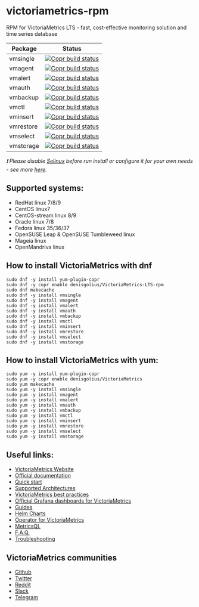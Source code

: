 # victoriametrics-rpm
RPM for VictoriaMetrics LTS - fast, cost-effective monitoring solution and time series database 

| Package | Status |
| ------- | ------ |
| vmsingle | [![Copr build status](https://copr.fedorainfracloud.org/coprs/denisgolius/VictoriaMetrics-LTS-rpm/package/vmsingle/status_image/last_build.png)](https://copr.fedorainfracloud.org/coprs/denisgolius/VictoriaMetrics-LTS-rpm/package/vmsingle/) |
| vmagent | [![Copr build status](https://copr.fedorainfracloud.org/coprs/denisgolius/VictoriaMetrics-LTS-rpm/package/vmagent/status_image/last_build.png)](https://copr.fedorainfracloud.org/coprs/denisgolius/VictoriaMetrics-LTS-rpm/package/vmagent/) |
| vmalert | [![Copr build status](https://copr.fedorainfracloud.org/coprs/denisgolius/VictoriaMetrics-LTS-rpm/package/vmalert/status_image/last_build.png)](https://copr.fedorainfracloud.org/coprs/denisgolius/VictoriaMetrics-LTS-rpm/package/vmalert/) |
| vmauth | [![Copr build status](https://copr.fedorainfracloud.org/coprs/denisgolius/VictoriaMetrics-LTS-rpm/package/vmauth/status_image/last_build.png)](https://copr.fedorainfracloud.org/coprs/denisgolius/VictoriaMetrics-LTS-rpm/package/vmauth/)|
| vmbackup | [![Copr build status](https://copr.fedorainfracloud.org/coprs/denisgolius/VictoriaMetrics-LTS-rpm/package/vmbackup/status_image/last_build.png)](https://copr.fedorainfracloud.org/coprs/denisgolius/VictoriaMetrics-LTS-rpm/package/vmbackup/) |
| vmctl | [![Copr build status](https://copr.fedorainfracloud.org/coprs/denisgolius/VictoriaMetrics-LTS-rpm/package/vmctl/status_image/last_build.png)](https://copr.fedorainfracloud.org/coprs/denisgolius/VictoriaMetrics-LTS-rpm/package/vmctl/) |
| vminsert | [![Copr build status](https://copr.fedorainfracloud.org/coprs/denisgolius/VictoriaMetrics-LTS-rpm/package/vminsert/status_image/last_build.png)](https://copr.fedorainfracloud.org/coprs/denisgolius/VictoriaMetrics-LTS-rpm/package/vminsert/) |
| vmrestore | [![Copr build status](https://copr.fedorainfracloud.org/coprs/denisgolius/VictoriaMetrics-LTS-rpm/package/vmrestore/status_image/last_build.png)](https://copr.fedorainfracloud.org/coprs/denisgolius/VictoriaMetrics-LTS-rpm/package/vmrestore/) |
| vmselect | [![Copr build status](https://copr.fedorainfracloud.org/coprs/denisgolius/VictoriaMetrics-LTS-rpm/package/vmselect/status_image/last_build.png)](https://copr.fedorainfracloud.org/coprs/denisgolius/VictoriaMetrics-LTS-rpm/package/vmselect/) |
| vmstorage | [![Copr build status](https://copr.fedorainfracloud.org/coprs/denisgolius/VictoriaMetrics-LTS-rpm/package/vmstorage/status_image/last_build.png)](https://copr.fedorainfracloud.org/coprs/denisgolius/VictoriaMetrics-LTS-rpm/package/vmstorage/) |

_❗️ Please disable [Selinux](https://ru.wikipedia.org/wiki/SELinux) before run install or configure it for your own needs - see more [here](https://github.com/patsevanton/victoriametrics-rpm/issues/10)._

## Supported systems: 
- RedHat linux 7/8/9
- CentOS linux7
- CentOS-stream linux 8/9
- Oracle linux 7/8
- Fedora linux 35/36/37
- OpenSUSE Leap & OpenSUSE Tumbleweed linux
- Mageia linux
- OpenMandriva linux

## How to install VictoriaMetrics with dnf

```
sudo dnf -y install yum-plugin-copr
sudo dnf -y copr enable denisgolius/VictoriaMetrics-LTS-rpm
sudo dnf makecache
sudo dnf -y install vmsingle
sudo dnf -y install vmagent
sudo dnf -y install vmalert
sudo dnf -y install vmauth
sudo dnf -y install vmbackup
sudo dnf -y install vmctl
sudo dnf -y install vminsert
sudo dnf -y install vmrestore
sudo dnf -y install vmselect
sudo dnf -y install vmstorage
```

## How to install VictoriaMetrics with yum:

```
sudo yum -y install yum-plugin-copr
sudo yum -y copr enable denisgolius/VictoriaMetrics
sudo yum makecache
sudo yum -y install vmsingle
sudo yum -y install vmagent
sudo yum -y install vmalert
sudo yum -y install vmauth
sudo yum -y install vmbackup
sudo yum -y install vmctl
sudo yum -y install vminsert
sudo yum -y install vmrestore
sudo yum -y install vmselect
sudo yum -y install vmstorage
```
## Useful links:

- [VictoriaMetrics Website](https://victoriametrics.com/)
- [Official documentation](https://docs.victoriametrics.com/)
- [Quick start](https://docs.victoriametrics.com/Quick-Start.html)
- [Supported Architectures](https://docs.victoriametrics.com/BestPractices.html#supported-architectures)
- [VictoriaMetrics best practices](https://docs.victoriametrics.com/BestPractices.html)
- [Official Grafana dashboards for VictoriaMetrics](https://grafana.com/orgs/victoriametrics)
- [Guides](https://docs.victoriametrics.com/guides/)
- [Helm Charts](https://github.com/VictoriaMetrics/helm-charts)
- [Operator for VictoriaMetrics](https://github.com/VictoriaMetrics/operator)
- [MetricsQL](https://docs.victoriametrics.com/MetricsQL.html)
- [F.A.Q.](https://docs.victoriametrics.com/FAQ.html)
- [Troubleshooting](https://docs.victoriametrics.com/Troubleshooting.html)

## VictoriaMetrics communities

- [Github](https://github.com/VictoriaMetrics/VictoriaMetrics)
- [Twitter](https://twitter.com/VictoriaMetrics)
- [Reddit](https://www.reddit.com/r/VictoriaMetrics/)
- [Slack](https://slack.victoriametrics.com/)
- [Telegram](https://t.me/VictoriaMetrics_en)